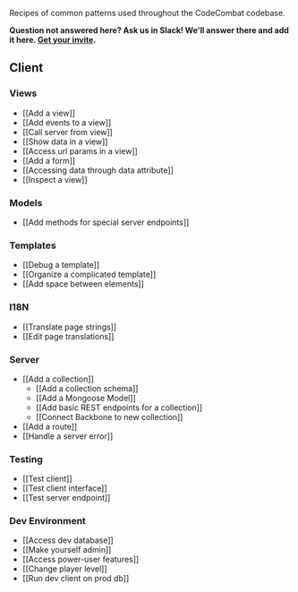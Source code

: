 Recipes of common patterns used throughout the CodeCombat codebase.

**Question not answered here? Ask us in Slack! We'll answer there and add it here. [Get your invite](https://coco-slack-invite.herokuapp.com/).**

## Client

### Views
* [[Add a view]]
* [[Add events to a view]]
* [[Call server from view]]
* [[Show data in a view]]
* [[Access url params in a view]]
* [[Add a form]]
* [[Accessing data through data attribute]]
* [[Inspect a view]]

### Models
* [[Add methods for special server endpoints]]

### Templates
* [[Debug a template]]
* [[Organize a complicated template]]
* [[Add space between elements]]

### I18N

* [[Translate page strings]]
* [[Edit page translations]]

### Server
* [[Add a collection]]
  * [[Add a collection schema]]
  * [[Add a Mongoose Model]]
  * [[Add basic REST endpoints for a collection]]
  * [[Connect Backbone to new collection]]
* [[Add a route]]
* [[Handle a server error]]

### Testing
* [[Test client]]
* [[Test client interface]]
* [[Test server endpoint]]

### Dev Environment
* [[Access dev database]]
* [[Make yourself admin]]
* [[Access power-user features]]
* [[Change player level]]
* [[Run dev client on prod db]]